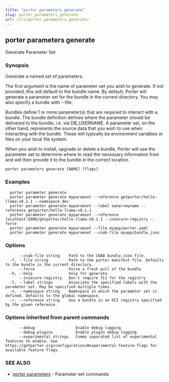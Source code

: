 ```yaml
---
title: "porter parameters generate"
slug: porter_parameters_generate
url: /cli/porter_parameters_generate/
---
```

## porter parameters generate

Generate Parameter Set

### Synopsis

Generate a named set of parameters.

The first argument is the name of parameter set you wish to generate. If not
provided, this will default to the bundle name. By default, Porter will
generate a parameter set for the bundle in the current directory. You may also
specify a bundle with --file.

Bundles define 1 or more parameter(s) that are required to interact with a
bundle. The bundle definition defines where the parameter should be delivered
to the bundle, i.e. via DB_USERNAME. A parameter set, on the other hand,
represents the source data that you wish to use when interacting with the
bundle. These will typically be environment variables or files on your local
file system.

When you wish to install, upgrade or delete a bundle, Porter will use the
parameter set to determine where to read the necessary information from and
will then provide it to the bundle in the correct location. 

```
porter parameters generate [NAME] [flags]
```

### Examples

```
  porter parameter generate
  porter parameter generate myparamset --reference getporter/hello-llama:v0.1.1 --namespace dev
  porter parameter generate myparamset --label owner=myname --reference getporter/hello-llama:v0.1.1
  porter parameter generate myparamset --reference localhost:5000/getporter/hello-llama:v0.1.1 --insecure-registry --force
  porter parameter generate myparamset --file myapp/porter.yaml
  porter parameter generate myparamset --cnab-file myapp/bundle.json

```

### Options

```
      --cnab-file string    Path to the CNAB bundle.json file.
  -f, --file string         Path to the porter manifest file. Defaults to the bundle in the current directory.
      --force               Force a fresh pull of the bundle
  -h, --help                help for generate
      --insecure-registry   Don't require TLS for the registry
  -l, --label strings       Associate the specified labels with the parameter set. May be specified multiple times.
  -n, --namespace string    Namespace in which the parameter set is defined. Defaults to the global namespace.
  -r, --reference string    Use a bundle in an OCI registry specified by the given reference.
```

### Options inherited from parent commands

```
      --debug                  Enable debug logging
      --debug-plugins          Enable plugin debug logging
      --experimental strings   Comma separated list of experimental features to enable. See https://getporter.org/configuration/#experimental-feature-flags for available feature flags.
```

### SEE ALSO

* [porter parameters](/cli/porter_parameters/)	 - Parameter set commands

